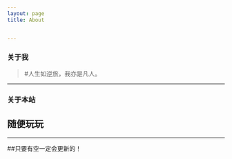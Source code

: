 ```yaml
---
layout: page
title: About


---
```


### 关于我

> #人生如逆旅，我亦是凡人。 

   

---


### 关于本站   

## 随便玩玩

---



##只要有空一定会更新的！
